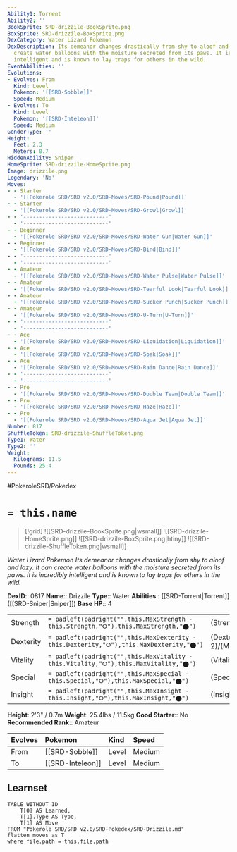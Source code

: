 ```yaml
---
Ability1: Torrent
Ability2: ''
BookSprite: SRD-drizzile-BookSprite.png
BoxSprite: SRD-drizzile-BoxSprite.png
DexCategory: Water Lizard Pokemon
DexDescription: Its demeanor changes drastically from shy to aloof and lazy. It can
  create water balloons with the moisture secreted from its paws. It is incredibly
  intelligent and is known to lay traps for others in the wild.
EventAbilities: ''
Evolutions:
- Evolves: From
  Kind: Level
  Pokemon: '[[SRD-Sobble]]'
  Speed: Medium
- Evolves: To
  Kind: Level
  Pokemon: '[[SRD-Inteleon]]'
  Speed: Medium
GenderType: ''
Height:
  Feet: 2.3
  Meters: 0.7
HiddenAbility: Sniper
HomeSprite: SRD-drizzile-HomeSprite.png
Image: drizzile.png
Legendary: 'No'
Moves:
- - Starter
  - '[[Pokerole SRD/SRD v2.0/SRD-Moves/SRD-Pound|Pound]]'
- - Starter
  - '[[Pokerole SRD/SRD v2.0/SRD-Moves/SRD-Growl|Growl]]'
- - '---------------------------'
  - '---------------------------'
- - Beginner
  - '[[Pokerole SRD/SRD v2.0/SRD-Moves/SRD-Water Gun|Water Gun]]'
- - Beginner
  - '[[Pokerole SRD/SRD v2.0/SRD-Moves/SRD-Bind|Bind]]'
- - '---------------------------'
  - '---------------------------'
- - Amateur
  - '[[Pokerole SRD/SRD v2.0/SRD-Moves/SRD-Water Pulse|Water Pulse]]'
- - Amateur
  - '[[Pokerole SRD/SRD v2.0/SRD-Moves/SRD-Tearful Look|Tearful Look]]'
- - Amateur
  - '[[Pokerole SRD/SRD v2.0/SRD-Moves/SRD-Sucker Punch|Sucker Punch]]'
- - Amateur
  - '[[Pokerole SRD/SRD v2.0/SRD-Moves/SRD-U-Turn|U-Turn]]'
- - '---------------------------'
  - '---------------------------'
- - Ace
  - '[[Pokerole SRD/SRD v2.0/SRD-Moves/SRD-Liquidation|Liquidation]]'
- - Ace
  - '[[Pokerole SRD/SRD v2.0/SRD-Moves/SRD-Soak|Soak]]'
- - Ace
  - '[[Pokerole SRD/SRD v2.0/SRD-Moves/SRD-Rain Dance|Rain Dance]]'
- - '---------------------------'
  - '---------------------------'
- - Pro
  - '[[Pokerole SRD/SRD v2.0/SRD-Moves/SRD-Double Team|Double Team]]'
- - Pro
  - '[[Pokerole SRD/SRD v2.0/SRD-Moves/SRD-Haze|Haze]]'
- - Pro
  - '[[Pokerole SRD/SRD v2.0/SRD-Moves/SRD-Aqua Jet|Aqua Jet]]'
Number: 817
ShuffleToken: SRD-drizzile-ShuffleToken.png
Type1: Water
Type2: ''
Weight:
  Kilograms: 11.5
  Pounds: 25.4
---
```


#PokeroleSRD/Pokedex

# `= this.name`

> [!grid]
> ![[SRD-drizzile-BookSprite.png|wsmall]]
> ![[SRD-drizzile-HomeSprite.png]]
> ![[SRD-drizzile-BoxSprite.png|htiny]]
> ![[SRD-drizzile-ShuffleToken.png|wsmall]]


*Water Lizard Pokemon*
*Its demeanor changes drastically from shy to aloof and lazy. It can create water balloons with the moisture secreted from its paws. It is incredibly intelligent and is known to lay traps for others in the wild.*

**DexID**:: 0817
**Name**:: Drizzile
**Type**:: Water
**Abilities**:: [[SRD-Torrent|Torrent]] ([[SRD-Sniper|Sniper]])
**Base HP**:: 4

|           |                                                                                        |                                          |
| --------- | -------------------------------------------------------------------------------------- | ---------------------------------------- |
| Strength  | `= padleft(padright("",this.MaxStrength - this.Strength,"⭘"),this.MaxStrength,"⬤")`    | (Strength::2)/(MaxStrength::4)   |
| Dexterity | `= padleft(padright("",this.MaxDexterity - this.Dexterity,"⭘"),this.MaxDexterity,"⬤")` | (Dexterity:: 2)/(MaxDexterity::5) |
| Vitality  | `= padleft(padright("",this.MaxVitality - this.Vitality,"⭘"),this.MaxVitality,"⬤")`    | (Vitality::2)/(MaxVitality::4)   |
| Special   | `= padleft(padright("",this.MaxSpecial - this.Special,"⭘"),this.MaxSpecial,"⬤")`       | (Special::3)/(MaxSpecial::6)     |
| Insight   | `= padleft(padright("",this.MaxInsight - this.Insight,"⭘"),this.MaxInsight,"⬤")`       | (Insight::2)/(MaxInsight::4)     |

**Height**: 2'3" / 0.7m
**Weight**: 25.4lbs / 11.5kg
**Good Starter**:: No
**Recommended Rank**:: Amateur

| Evolves   | Pokemon          | Kind   | Speed   |
|:----------|:-----------------|:-------|:--------|
| From      | [[SRD-Sobble]]   | Level  | Medium  |
| To        | [[SRD-Inteleon]] | Level  | Medium  |

## Learnset

```dataview
TABLE WITHOUT ID
    T[0] AS Learned,
    T[1].Type AS Type,
    T[1] AS Move
FROM "Pokerole SRD/SRD v2.0/SRD-Pokedex/SRD-Drizzile.md"
flatten moves as T
where file.path = this.file.path
```
